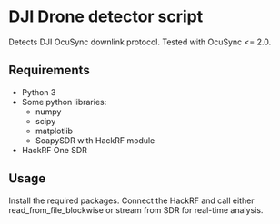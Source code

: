 # DJI Drone detector script

Detects DJI OcuSync downlink protocol. Tested with OcuSync <= 2.0.

## Requirements
- Python 3
- Some python libraries:
    - numpy
    - scipy
    - matplotlib
    - SoapySDR with HackRF module
- HackRF One SDR

## Usage
Install the required packages.
Connect the HackRF and call either read_from_file_blockwise or stream from SDR for real-time analysis.